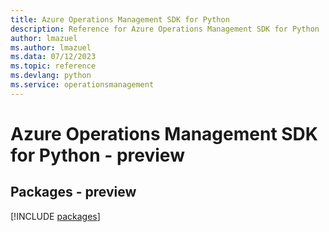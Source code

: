 ```yaml
---
title: Azure Operations Management SDK for Python
description: Reference for Azure Operations Management SDK for Python
author: lmazuel
ms.author: lmazuel
ms.data: 07/12/2023
ms.topic: reference
ms.devlang: python
ms.service: operationsmanagement
---
```

# Azure Operations Management SDK for Python - preview
## Packages - preview
[!INCLUDE [packages](operations-management-index.md)]